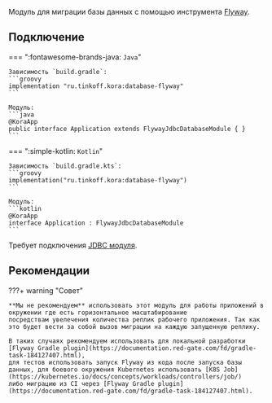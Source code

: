 Модуль для миграции базы данных с помощью инструмента [Flyway](https://documentation.red-gate.com/fd).

## Подключение

=== ":fontawesome-brands-java: `Java`"

    Зависимость `build.gradle`:
    ```groovy
    implementation "ru.tinkoff.kora:database-flyway"
    ```

    Модуль:
    ```java
    @KoraApp
    public interface Application extends FlywayJdbcDatabaseModule { }
    ```

=== ":simple-kotlin: `Kotlin`"

    Зависимость `build.gradle.kts`:
    ```groovy
    implementation("ru.tinkoff.kora:database-flyway")
    ```

    Модуль:
    ```kotlin
    @KoraApp
    interface Application : FlywayJdbcDatabaseModule
    ```

Требует подключения [JDBC модуля](database-jdbc.md).

## Рекомендации

???+ warning "Совет"

    **Мы не рекомендуем** использовать этот модуль для работы приложений в окружении где есть горизонтальное масштабирование 
    посредствам увелечения количества реплик рабочего приложения. Так как это будет вести за собой вызов миграции на каждую запущенную реплику.

    В таких случаях рекомендуем использовать для локальной разработки [Flyway Gradle plugin](https://documentation.red-gate.com/fd/gradle-task-184127407.html),
    для тестов использовать запуск Flyway из кода после запуска базы данных, для боевого окружения Kubernetes использовать [K8S Job](https://kubernetes.io/docs/concepts/workloads/controllers/job/)
    либо миграцию из CI через [Flyway Gradle plugin](https://documentation.red-gate.com/fd/gradle-task-184127407.html).
